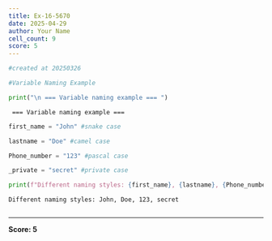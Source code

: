 ```yaml
---
title: Ex-16-5670
date: 2025-04-29
author: Your Name
cell_count: 9
score: 5
---
```


```python
#created at 20250326
```


```python
#Variable Naming Example
```


```python
print("\n === Variable naming example === ")
```

    
     === Variable naming example === 



```python
first_name = "John" #snake case
```


```python
lastname = "Doe" #camel case
```


```python
Phone_number = "123" #pascal case
```


```python
_private = "secret" #private case
```


```python
print(f"Different naming styles: {first_name}, {lastname}, {Phone_number}, {_private}")
```

    Different naming styles: John, Doe, 123, secret



```python

```


---
**Score: 5**